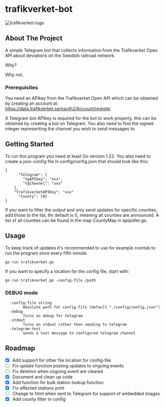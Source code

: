 # trafikverket-bot
![trafikverket-logo](https://bransch.trafikverket.se/contentassets/8a2d09a88ebb431b9892aa9ff7e80b0f/skyltar_film_ny_logo-_1920x1080.jpg)

## About The Project

A simple Telegram bot that collects information from the Trafikverket Open API about deviations on the Swedish railroad network.

Why?

Why not.

### Prerequisites

You need an APIkey from the Trafikverket Open API which can be obtained by creating an account at: https://data.trafikverket.se/oauth2/Account/register

A Telegram bot APIkey is required for the bot to work properly, this can be obtained by creating a bot on Telegram. You also need to find the signed integer representing the channel you wish to send messages to.

## Getting Started

To run this program you need at least Go version 1.22. You also need to create a json-config file in config/config.json that should look like this:

```
{
      "Telegram": {
		"tgAPIkey": "xxx",
		"tgChannel": "xxx"
	},
	"TrafikverketAPIKey": "xxx"
      "County": [0]
}
```

If you want to filter the output and only send updates for specific counties, add those to the list, thr default is 0, meaning all counties are announced. A list of all counties can be found in the map CountyMap in apipoller.go.

## Usage

To keep track of updates it's recommended to use for example crontab to run the program once every fifth minute.

```
go run trafikverket.go
```

If you want to specify a location for the config file, start with:

```
go run trafikverket.go -config-file /path
```

### DEBUG mode
```
  -config-file string
        Absolute path for config-file (default "./config/config.json")
  -debug
        Turns on debug for telegram
  -stdout
        Turns on stdout rather than sending to telegram
  -telegram-test
        Sends a test message to configured telegram channel
```

## Roadmap

- [X] Add support for other file location for config-file
- [ ] Fix update function posting updates to ongoing events
- [ ] Fix deletion when ongoing event are cleared
- [X] Document and clean up code
- [X] Add function for bulk station lookup function
- [X] Fix affected stations print
- [ ] Change to html when sent to Telegram for support of embedded images
- [X] Add county filter in config
